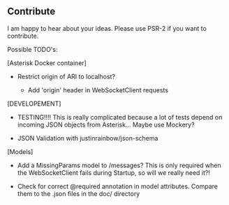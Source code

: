## Contribute
I am happy to hear about your ideas. Please use PSR-2 if you want to contribute.

Possible TODO's:

[Asterisk Docker container]

- Restrict origin of ARI to localhost?
  
  - Add 'origin' header in WebSocketClient requests
 

[DEVELOPEMENT]

- TESTING!!!! This is really complicated because a lot of tests depend on incoming JSON objects from
Asterisk... Maybe use Mockery?

- JSON Validation with justinrainbow/json-schema

[Models]

- Add a MissingParams model to /messages? This is only required when the WebSocketClient fails during Startup,
so will we really need it?!

- Check for correct @required annotation in model attributes. Compare them to the .json files in the 
doc/ directory